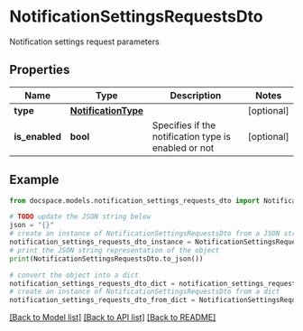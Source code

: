 # NotificationSettingsRequestsDto

Notification settings request parameters

## Properties

Name | Type | Description | Notes
------------ | ------------- | ------------- | -------------
**type** | [**NotificationType**](NotificationType.md) |  | [optional] 
**is_enabled** | **bool** | Specifies if the notification type is enabled or not | [optional] 

## Example

```python
from docspace.models.notification_settings_requests_dto import NotificationSettingsRequestsDto

# TODO update the JSON string below
json = "{}"
# create an instance of NotificationSettingsRequestsDto from a JSON string
notification_settings_requests_dto_instance = NotificationSettingsRequestsDto.from_json(json)
# print the JSON string representation of the object
print(NotificationSettingsRequestsDto.to_json())

# convert the object into a dict
notification_settings_requests_dto_dict = notification_settings_requests_dto_instance.to_dict()
# create an instance of NotificationSettingsRequestsDto from a dict
notification_settings_requests_dto_from_dict = NotificationSettingsRequestsDto.from_dict(notification_settings_requests_dto_dict)
```
[[Back to Model list]](../README.md#documentation-for-models) [[Back to API list]](../README.md#documentation-for-api-endpoints) [[Back to README]](../README.md)


